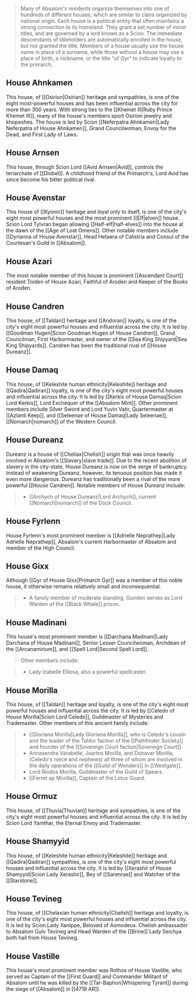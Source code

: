 > Many of Absalom's residents organize themselves into one of hundreds of different houses, which are similar to clans organized by national origin. Each house is a political entity that often maintains a strong connection to its homeland. They grant a set number of minor titles, and are governed by a lord known as a Scion. The immediate descendants of titleholders are automatically enrolled in the house, but not granted the title. Members of a house usually use the house name in place of a surname, while those without a house may use a place of birth, a nickname, or the title "of Gyr" to indicate loyalty to the primarch.



## House Ahnkamen

This house, of [[Osirion|Osirian]] heritage and sympathies, is one of the eight most-powerful houses and has been influential across the city for more than 300 years. With strong ties to the [[Khemet III|Ruby Prince Khemet III]], many of the house's members sport Osirion jewelry and khopeshes. The house is led by Scion [[Neferpatra Ahnkamen|Lady Neferpatra of House Ahnkamen]], Grand Councilwoman, Envoy for the Dead, and First Lady of Laws.

## House Arnsen

This house, through Scion Lord [[Avid Arnsen|Avid]], controls the teriarchate of [[Diobel]]. A childhood friend of the Primarch's, Lord Avid has since become his bitter political rival.

## House Avenstar

This house of [[Kyonin]] heritage and loyal only to itself, is one of the city's eight most powerful houses and the most prominent [[Elf|elven]] house. Scion Lord Tylvran began allowing [[Half-elf|half-elves]] into the house at the dawn of the [[Age of Lost Omens]]. Other notable members include [[Dyrianna of House Avenstar]], Head Hetaera of Calistria and Consul of the Courtesan's Guild in [[Absalom]].

## House Azari

The most notable member of this house is prominent [[Ascendant Court]] resident Toiden of House Azari, Faithful of Aroden and Keeper of the Books of Aroden.

## House Candren

This house, of [[Taldan]] heritage and [[Andoran]] loyalty, is one of the city's eight most powerful houses and influential across the city. It is led by [[Goodman Hugen|Scion Goodman Hugen of House Candren]], Grand Councilman, First Harbormaster, and owner of the [[Sea King Shipyard|Sea King Shipyards]]. Candren has been the traditional rival of [[House Dureanz]].

## House Damaq

This house, of [[Keleshite human ethnicity|Keleshite]] heritage and [[Qadira|Qadiran]] loyalty, is one of the city's eight most powerful houses and influential across the city. It is led by [[Kerkis of House Damaq|Scion Lord Kerkis]], Lord Exchequer of the [[Absalom Mint]]. Other prominent members include Silver Sword and Lord Yuvin Vatir, Quartermaster at [[Azlanti Keep]], and [[Seleenae of House Damaq|Lady Seleenae]], [[Nomarch|nomarch]] of the Western Council.

## House Dureanz

Dureanz is a house of [[Cheliax|Chelish]] origin that was once heavily involved in Absalom's [[Slavery|slave trade]]. Due to the recent abolition of slavery in the city-state, House Dureanz is now on the verge of bankruptcy. Instead of weakening Dureanz, however, its tenuous position has made it even more dangerous. Dureanz has traditionally been a rival of the more powerful [[House Candren]]. Notable members of House Dureanz include:
> - [[Archych of House Dureanz|Lord Archych]], current [[Nomarch|nomarch]] of the Dock Council.

## House Fyrlenn

House Fyrlenn's most prominent member is [[Adrielle Neprathep|Lady Adrielle Neprathep]], Absalom's current Harbormaster of Absalom and member of the High Council.

## House Gixx

Although [[Gyr of House Gixx|Primarch Gyr]] was a member of this noble house, it otherwise remains relatively small and inconsequential.
> - A family member of moderate standing, Guirden serves as Lord Warden of the [[Black Whale]] prison.

## House Madinani

This house's most prominent member is [[Darchana Madinani|Lady Darchana of House Madinani]], Senior Lesser Councilwoman, Archdean of the [[Arcanamirium]], and [[Spell Lord|Second Spell Lord]].
> Other members include:

> - Lady Izabelle Elliosa, also a powerful spellcaster.

## House Morilla

This house, of [[Taldan]] heritage and loyalty, is one of the city's eight most powerful houses and influential across the city. It is led by [[Celedo of House Morilla|Scion Lord Celedo]], Guildmaster of Mysteries and Trademaster.
Other members of this ancient family include:
> - [[Gloriana Morilla|Lady Gloriana Morilla]], who is Celedo's cousin  and the leader of the Taldor faction of the [[Pathfinder Society]] and founder of the [[Sovereign Court faction|Sovereign Court]].
> - Annasendra Varabelle, Juartos Morilla, and Donavar Morilla, (Celedo's niece and nephews) all three of whom are involved in the daily operations of the [[Guild of Wonders]] in [[Westgate]].
> - Lord Riodos Morilla, Guildmaster of the Guild of Spears.
> - [[Ferret ap Morilla]], Captain of the Lotus Guard.

## House Ormuz

This house, of [[Thuvia|Thuvian]] heritage and sympathies, is one of the city's eight most powerful houses and influential across the city. It is led by Scion Lord Yamthar, the Eternal Envoy and Trademaster. 

## House Shamyyid

This house, of [[Keleshite human ethnicity|Keleshite]] heritage and [[Qadira|Qadiran]] sympathies, is one of the city's eight most powerful houses and influential across the city. It is led by [[Xerashir of House Shamyyid|Scion Lady Xerashir]], Bey of [[Sarenrae]] and Watcher of the [[Starstone]].

## House Tevineg

This house, of [[Chelaxian human ethnicity|Chelish]] heritage and loyalty, is one of the city's eight most powerful houses and influential across the city. It is led by Scion Lady Xanippe, Beloved of Asmodeus. Chelish ambassador to Absalom Gulv Tevineg and Head Warden of the [[Brine]] Lady Seichya both hail from House Tevineg.

## House Vastille

This house's most prominent member was Rothos of House Vastille, who served as Captain of the [[First Guard]] and Commander Militant of Absalom until he was killed by the [[Tar-Baphon|Whispering Tyrant]] during the siege of [[Absalom]] in [[4719 AR]].






